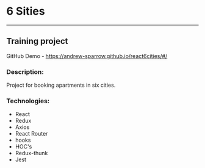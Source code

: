 # 6 Sities
---

## Training project

GitHub Demo - https://andrew-sparrow.github.io/react6cities/#/

### Description:
Project for booking apartments in six cities.

### Technologies:
* React
* Redux
* Axios
* React Router
* hooks
* HOC's
* Redux-thunk
* Jest
